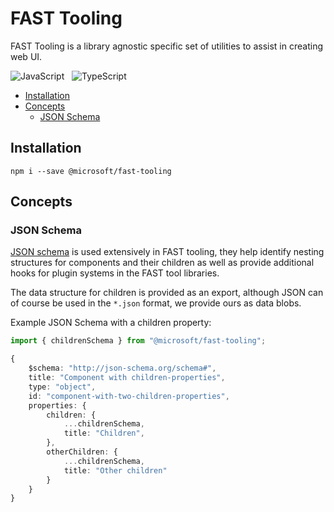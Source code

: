 # FAST Tooling

FAST Tooling is a library agnostic specific set of utilities to assist in creating web UI.

![JavaScript](https://img.shields.io/badge/ES6-Supported-yellow.svg?style=for-the-badge&logo=JavaScript) &nbsp; ![TypeScript](https://img.shields.io/badge/TypeScript-Supported-blue.svg?style=for-the-badge)

- [Installation](#installation)
- [Concepts](#concepts)
    - [JSON Schema](#json-schema)

## Installation

`npm i --save @microsoft/fast-tooling`

## Concepts

### JSON Schema

[JSON schema](http://json-schema.org/) is used extensively in FAST tooling, they help identify nesting structures for components and their children as well as provide additional hooks for plugin systems in the FAST tool libraries.

The data structure for children is provided as an export, although JSON can of course be used in the `*.json` format, we provide ours as data blobs.

Example JSON Schema with a children property:

```ts
import { childrenSchema } from "@microsoft/fast-tooling";

{
    $schema: "http://json-schema.org/schema#",
    title: "Component with children-properties",
    type: "object",
    id: "component-with-two-children-properties",
    properties: {
        children: {
            ...childrenSchema,
            title: "Children",
        },
        otherChildren: {
            ...childrenSchema,
            title: "Other children"
        }
    }
}
```
